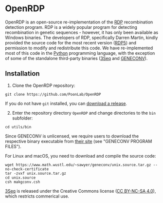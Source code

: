 # OpenRDP

OpenRDP is an open-source re-implementation of the [RDP](http://web.cbio.uct.ac.za/~darren/rdp.html) recombination detection program.
RDP is a widely popular program for detecting recombination in genetic sequences - however, it has only been available as Windows binaries.
The developers of RDP, specifically Darren Martin, kindly provided the source code for the most recent version ([RDP5](https://academic.oup.com/ve/article/7/1/veaa087/6020281)) and permission to modify and redistribute this code.
We have re-implemented most of this code in the [Python](https://python.org) programming language, with the exception of some of the standalone third-party binaries ([3Seq](https://mol.ax/software/3seq/) and [GENECONV](https://www.math.wustl.edu/~sawyer/geneconv/index.html)).

## Installation

1. Clone the OpenRDP repository:
```console
git clone https://github.com/PoonLab/OpenRDP
```
If you do not have `git` installed, you can [download a release]().

2. Enter the repository directory `OpenRDP` and change directories to the `bin` subfolder:
```console
cd utils/bin
```

Since GENECONV is unlicensed, we require users to download the respective binary executable from [their site](https://www.math.wustl.edu/~sawyer/geneconv/index.html) (see "GENECONV PROGRAM FILES").

For Linux and macOS, you need to download and compile the source code:
```console
wget https://www.math.wustl.edu/~sawyer/geneconv/unix.source.tar.gz --no-check-certificate
tar -zvxf unix.source.tar.gz 
cd unix.source
csh makgconv.csh
```

[3Seq](https://mol.ax/software/3seq/) is released under the Creative Commons license ([CC BY-NC-SA 4.0](https://creativecommons.org/licenses/by-nc-sa/4.0/)), which restricts commerical use.
